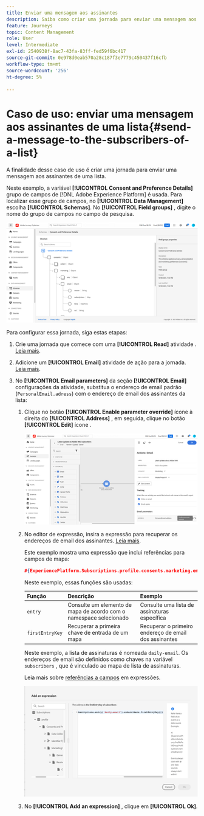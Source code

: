 ```yaml
---
title: Enviar uma mensagem aos assinantes
description: Saiba como criar uma jornada para enviar uma mensagem aos assinantes de uma lista
feature: Journeys
topic: Content Management
role: User
level: Intermediate
exl-id: 2540938f-8ac7-43fa-83ff-fed59f6bc417
source-git-commit: 0e978d0eab570a28c187f3e7779c450437f16cfb
workflow-type: tm+mt
source-wordcount: '256'
ht-degree: 5%

---
```


# Caso de uso: enviar uma mensagem aos assinantes de uma lista{#send-a-message-to-the-subscribers-of-a-list}

A finalidade desse caso de uso é criar uma jornada para enviar uma mensagem aos assinantes de uma lista.

Neste exemplo, a variável **[!UICONTROL Consent and Preference Details]** grupo de campos de [!DNL Adobe Experience Platform] é usada. Para localizar esse grupo de campos, no **[!UICONTROL Data Management]** escolha **[!UICONTROL Schemas]**. No **[!UICONTROL Field groups]** , digite o nome do grupo de campos no campo de pesquisa.

![Esse grupo de campos inclui o elemento de assinaturas](assets/consent-and-preference-details-field-group.png)

Para configurar essa jornada, siga estas etapas:

1. Crie uma jornada que comece com uma **[!UICONTROL Read]** atividade . [Leia mais](journey-gs.md).
1. Adicione um **[!UICONTROL Email]** atividade de ação para a jornada. [Leia mais](journeys-message.md).
1. No **[!UICONTROL Email parameters]** da seção **[!UICONTROL Email]** configurações da atividade, substitua o endereço de email padrão (`PersonalEmail.adress`) com o endereço de email dos assinantes da lista:

   1. Clique no botão **[!UICONTROL Enable parameter override]** ícone à direita do **[!UICONTROL Address]** , em seguida, clique no botão **[!UICONTROL Edit]** ícone .

      ![](assets/message-to-subscribers-uc-1.png)

   1. No editor de expressão, insira a expressão para recuperar os endereços de email dos assinantes. [Leia mais](expression/expressionadvanced.md).

      Este exemplo mostra uma expressão que inclui referências para campos de mapa:

      ```json
      #{ExperiencePlatform.Subscriptions.profile.consents.marketing.email.subscriptions.entry('daily-email').subscribers.firstEntryKey()}
      ```

      Neste exemplo, essas funções são usadas:

      | Função | Descrição | Exemplo |
      | --- | --- | --- |
      | `entry` | Consulte um elemento de mapa de acordo com o namespace selecionado | Consulte uma lista de assinaturas específica |
      | `firstEntryKey` | Recuperar a primeira chave de entrada de um mapa | Recuperar o primeiro endereço de email dos assinantes |

      Neste exemplo, a lista de assinaturas é nomeada `daily-email`. Os endereços de email são definidos como chaves na variável `subscribers` , que é vinculado ao mapa de lista de assinaturas.

      Leia mais sobre [referências a campos](expression/field-references.md) em expressões.

      ![](assets/message-to-subscribers-uc-2.png)

   1. No **[!UICONTROL Add an expression]** , clique em **[!UICONTROL Ok]**.
